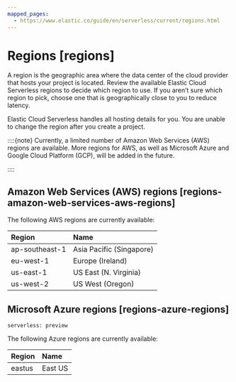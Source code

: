 ```yaml
---
mapped_pages:
  - https://www.elastic.co/guide/en/serverless/current/regions.html
---
```


# Regions [regions]

A region is the geographic area where the data center of the cloud provider that hosts your project is located. Review the available Elastic Cloud Serverless regions to decide which region to use. If you aren’t sure which region to pick, choose one that is geographically close to you to reduce latency.

Elastic Cloud Serverless handles all hosting details for you. You are unable to change the region after you create a project.

::::{note} 
Currently, a limited number of Amazon Web Services (AWS) regions are available. More regions for AWS, as well as Microsoft Azure and Google Cloud Platform (GCP), will be added in the future.

::::



## Amazon Web Services (AWS) regions [regions-amazon-web-services-aws-regions] 

The following AWS regions are currently available:

| Region | Name |
| :--- | :--- |
| ap-southeast-1 | Asia Pacific (Singapore) |
| eu-west-1 | Europe (Ireland) |
| us-east-1 | US East (N. Virginia) |
| us-west-2 | US West (Oregon) |

## Microsoft Azure regions [regions-azure-regions]

```{applies_to}
serverless: preview
```

The following Azure regions are currently available:

| Region | Name |
| :--- | :--- |
| eastus | East US |
